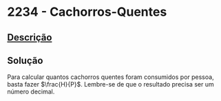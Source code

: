 # 2234 - Cachorros-Quentes

## [Descrição](https://www.beecrowd.com.br/judge/pt/problems/view/2234)

## Solução

Para calcular quantos cachorros quentes foram consumidos por pessoa, basta fazer $\frac{H}{P}$. Lembre-se de que o resultado precisa ser um número decimal.
